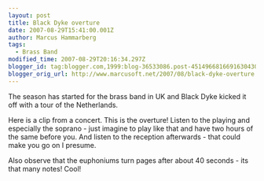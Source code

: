 ```yaml
---
layout: post
title: Black Dyke overture
date: 2007-08-29T15:41:00.001Z
author: Marcus Hammarberg
tags:
  - Brass Band
modified_time: 2007-08-29T20:16:34.297Z
blogger_id: tag:blogger.com,1999:blog-36533086.post-4514966816691630430
blogger_orig_url: http://www.marcusoft.net/2007/08/black-dyke-overture.html
---
```


The season has started for the brass band in UK and Black Dyke kicked it off with a tour of the Netherlands.

Here is a clip from a concert. This is the overture! Listen to the playing and especially the soprano - just imagine to play like that and have two hours of the same before you. And listen to the reception
afterwards - that could make you go on I presume.

Also observe that the euphoniums turn pages after about 40 seconds - its that many notes! Cool!

